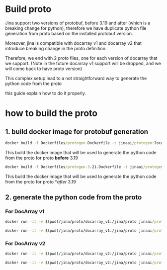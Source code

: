 # Build proto

Jina support two versions of protobuf, before 3.19 and after (which is a breaking change for python), therefore we have
duplicate python file generation from proto based on the installed protobuf version.

Moreover, jina is compatible with docarray v1 and docarray v2 that introduce breaking change in the proto definition.

Therefore, we end with 2 proto files, one for each version of docarray that we support. (Note in the future 
docarray v1 support will be dropped, and we will come back to have proto version)

This complex setup lead to a not straightforward way to generate the python code from the proto

this guide explain how to do it properly.

# how to build the proto

## 1. build docker image for protobuf generation


``` cmd
docker build -f Dockerfiles/protogen.Dockerfile -t jinaai/protogen:local .
```

This build the docker image that will be used to generate the python code from the proto for proto **before** 3.19

``` cmd
docker build -f Dockerfiles/protogen-3.21.Dockerfile -t jinaai/protogen-3.21:local .
```

This build the docker image that will be used to generate the python code from the proto for proto **after* 3.19

## 2. generate the python code from the proto

### For DocArray v1

``` cmd
docker run -it -v $(pwd)/jina/proto/docarray_v1:/jina/proto jinaai/protogen:local
```

``` cmd
docker run -it -v $(pwd)/jina/proto/docarray_v1:/jina/proto jinaai/protogen-3.21:local
```

### For DocArray v2

``` cmd
docker run -it -v $(pwd)/jina/proto/docarray_v2:/jina/proto jinaai/protogen:local
```

``` cmd
docker run -it -v $(pwd)/jina/proto/docarray_v2:/jina/proto jinaai/protogen-3.21:local
```

